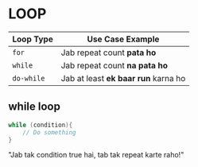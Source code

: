 # LOOP
| Loop Type  | Use Case Example                      |
| ---------- | ------------------------------------- |
| `for`      | Jab repeat count **pata ho**          |
| `while`    | Jab repeat count **na pata ho**       |
| `do-while` | Jab at least **ek baar run** karna ho |


##  while loop

```java
while (condition){
    // Do something
}

```
"Jab tak condition true hai, tab tak repeat karte raho!"